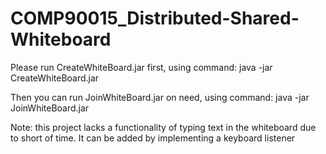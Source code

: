 # COMP90015_Distributed-Shared-Whiteboard
 
Please run CreateWhiteBoard.jar first, using command:
java -jar CreateWhiteBoard.jar <ip-address> <port-number> <username>

Then you can run JoinWhiteBoard.jar on need, using command:
java -jar JoinWhiteBoard.jar <ip-address> <port-number> <username>

Note: this project lacks a functionality of typing text in the whiteboard due to short of time. It can be added by implementing a keyboard listener